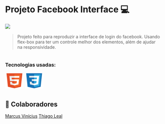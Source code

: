 # Projeto Facebook Interface 💻

<img src="./assets/Sem título.png">



> Projeto feito para reproduzir a interface de login do facebook. Usando flex-box para ter um controle melhor dos elementos, além de ajudar na responsividade.

#
### Tecnologias usadas:
 <img align="center" alt="Marcus-HTML" height="50" width="60" src="https://raw.githubusercontent.com/devicons/devicon/master/icons/html5/html5-original.svg">
   <img align="center" alt="Marcus-CSS" height="50" width="60" src="https://raw.githubusercontent.com/devicons/devicon/master/icons/css3/css3-original.svg">
 

#

## 🤝 Colaboradores

<a href="https://www.linkedin.com/in/marcusviniciusbeghelisantos/" target="_blank">Marcus Vinícius</a>
<a href="https://www.linkedin.com/in/thiago-leal-de-souza-56046020b/" target="_blank">Thiago Leal</a>




